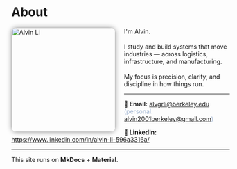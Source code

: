 # About

<img src="/alvin-site/JPG_VID/innotrans.jpg" alt="Alvin Li"
     width="240" align="left"
     style="margin-right:20px; border-radius:12px; box-shadow:0 0 12px rgba(0,0,0,0.4);" />

<p style="margin-bottom:18px;">I'm Alvin.</p>
<p style="margin-bottom:18px;">I study and build systems that move industries — across logistics, infrastructure, and manufacturing.</p>
<p>My focus is precision, clarity, and discipline in how things run.</p>

---

<p>
  <strong>📧 Email:</strong>
  <a href="mailto:alvgrli@berkeley.edu">alvgrli@berkeley.edu</a>
  <span style="color:#9fb4d1;">(personal:
  <a href="mailto:alvin2001berkeley@gmail.com">alvin2001berkeley@gmail.com</a>)</span>
</p>

<p>
  <strong>🔗 LinkedIn:</strong>
  <a href="https://www.linkedin.com/in/alvin-li-596a3316a/" target="_blank">
    https://www.linkedin.com/in/alvin-li-596a3316a/
  </a>
</p>

---

This site runs on **MkDocs** + **Material**.
